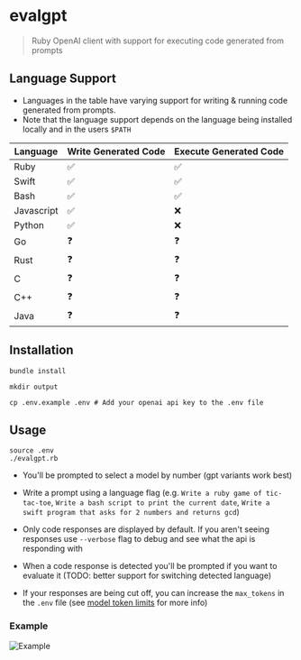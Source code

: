 # evalgpt

> Ruby OpenAI client with support for executing code generated from prompts

## Language Support

* Languages in the table have varying support for writing & running code generated from prompts.
* Note that the language support depends on the language being installed locally and in the users `$PATH`

| Language  | Write Generated Code | Execute Generated Code |
|---| --- | --- |
| Ruby  | ✅ |  ✅ |
| Swift  | ✅ |  ✅ |
| Bash  | ✅ |  ✅ |
| Javascript  |  ✅ | ❌|
| Python  |  ✅ | ❌|
| Go  | ❓|  ❓ |
| Rust  | ❓ | ❓ |
| C  | ❓ | ❓ |
| C++  | ❓ | ❓ |
| Java  | ❓ | ❓ |

## Installation

```
bundle install

mkdir output

cp .env.example .env # Add your openai api key to the .env file

```

## Usage

```
source .env
./evalgpt.rb
```

* You'll be prompted to select a model by number (gpt variants work best)

* Write a prompt using a language flag (e.g. `Write a ruby game of tic-tac-toe`, `Write a bash script to print the current date`, `Write a swift program that asks for 2 numbers and returns gcd`)

* Only code responses are displayed by default. If you aren't seeing responses use `--verbose` flag to debug and see what the api is responding with

* When a code response is detected you'll be prompted if you want to evaluate it (TODO: better support for switching detected language)

* If your responses are being cut off, you can increase the `max_tokens` in the `.env` file (see [model token limits](https://platform.openai.com/docs/guides/rate-limits/what-are-the-rate-limits-for-our-api) for more info)

### Example

![Example](https://github.com/philipbroadway/evalgpt/blob/main/example.png)